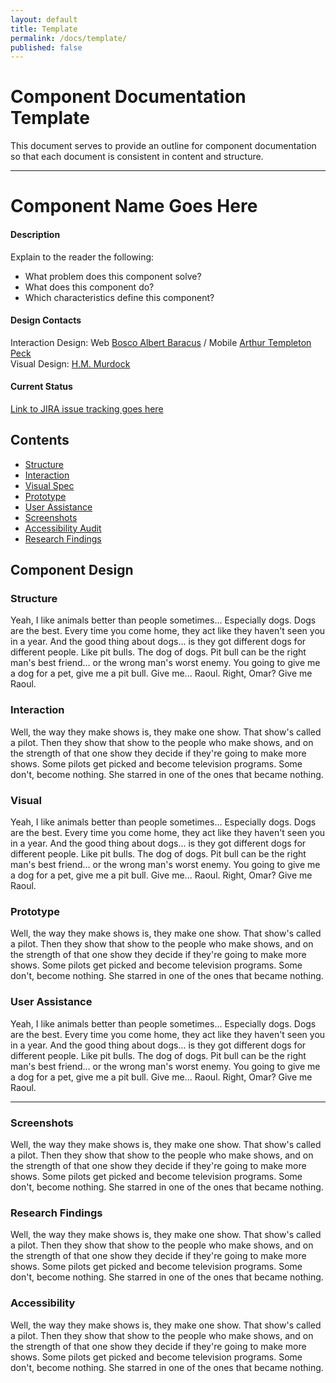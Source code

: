 ```yaml
---
layout: default
title: Template
permalink: /docs/template/
published: false
---
```

[JIRA link]: http://jira.pearsoncmg.com/

# Component Documentation Template

This document serves to provide an outline for component documentation so that each document is consistent in content and structure.

---

# Component Name Goes Here

#### Description
Explain to the reader the following:
* What problem does this component solve?
* What does this component do?
* Which characteristics define this component?

#### Design Contacts
Interaction Design: Web [Bosco Albert Baracus](mailto:ubaraba@pearson.com) / Mobile [Arthur Templeton Peck](mailto:upeckart@pearson.com)  
Visual Design: [H.M. Murdock](mailto:umurdhm@pearson.com)

#### Current Status
[Link to JIRA issue tracking goes here][JIRA Link]

## Contents
* [Structure](#structure)
* [Interaction](#interaction)
* [Visual Spec](#visual)
* [Prototype](#prototype)
* [User Assistance](#ua)
* [Screenshots](#screenshots)
* [Accessibility Audit](#accessibility)
* [Research Findings](#research)


## Component Design

### <a id="structure"></a>Structure
Yeah, I like animals better than people sometimes... Especially dogs. Dogs are the best. Every time you come home, they act like they haven't seen you in a year. And the good thing about dogs... is they got different dogs for different people. Like pit bulls. The dog of dogs. Pit bull can be the right man's best friend... or the wrong man's worst enemy. You going to give me a dog for a pet, give me a pit bull. Give me... Raoul. Right, Omar? Give me Raoul.

### <a id="interaction"></a>Interaction
Well, the way they make shows is, they make one show. That show's called a pilot. Then they show that show to the people who make shows, and on the strength of that one show they decide if they're going to make more shows. Some pilots get picked and become television programs. Some don't, become nothing. She starred in one of the ones that became nothing.

### <a id="visual"></a>Visual
Yeah, I like animals better than people sometimes... Especially dogs. Dogs are the best. Every time you come home, they act like they haven't seen you in a year. And the good thing about dogs... is they got different dogs for different people. Like pit bulls. The dog of dogs. Pit bull can be the right man's best friend... or the wrong man's worst enemy. You going to give me a dog for a pet, give me a pit bull. Give me... Raoul. Right, Omar? Give me Raoul.

### <a id="prototype"></a>Prototype
Well, the way they make shows is, they make one show. That show's called a pilot. Then they show that show to the people who make shows, and on the strength of that one show they decide if they're going to make more shows. Some pilots get picked and become television programs. Some don't, become nothing. She starred in one of the ones that became nothing.

### <a id="ua"></a>User Assistance
Yeah, I like animals better than people sometimes... Especially dogs. Dogs are the best. Every time you come home, they act like they haven't seen you in a year. And the good thing about dogs... is they got different dogs for different people. Like pit bulls. The dog of dogs. Pit bull can be the right man's best friend... or the wrong man's worst enemy. You going to give me a dog for a pet, give me a pit bull. Give me... Raoul. Right, Omar? Give me Raoul.

---

### <a id="screenshots"></a>Screenshots
Well, the way they make shows is, they make one show. That show's called a pilot. Then they show that show to the people who make shows, and on the strength of that one show they decide if they're going to make more shows. Some pilots get picked and become television programs. Some don't, become nothing. She starred in one of the ones that became nothing.

### <a id="research"></a>Research Findings
Well, the way they make shows is, they make one show. That show's called a pilot. Then they show that show to the people who make shows, and on the strength of that one show they decide if they're going to make more shows. Some pilots get picked and become television programs. Some don't, become nothing. She starred in one of the ones that became nothing.

### <a id="accessibility"></a>Accessibility
Well, the way they make shows is, they make one show. That show's called a pilot. Then they show that show to the people who make shows, and on the strength of that one show they decide if they're going to make more shows. Some pilots get picked and become television programs. Some don't, become nothing. She starred in one of the ones that became nothing.
